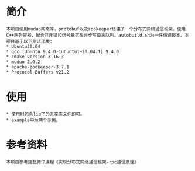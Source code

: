 # 简介
    本项目使用muduo网络库，protobuf以及zookeeper搭建了一个分布式网络通信框架。使用C++队列容器，配合互斥锁和信号量实现异步写日志队列。autobuild.sh为一件编译脚本。本项目基于以下测试环境:
    * Ubuntu20.04
    * gcc (Ubuntu 9.4.0-1ubuntu1~20.04.1) 9.4.0
    * cmake version 3.16.3
    * muduo-2.0.2
    * apache-zookeeper-3.7.1
    * Protocol Buffers v21.2
# 使用
    * 使用时包含lib下的共享库文件即可。
    * example中为两个示例。

# 参考资料
    本项目参考施磊腾讯课程《实现分布式网络通信框架-rpc通信原理》 


